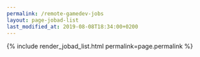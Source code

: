 ```yaml
---
permalink: /remote-gamedev-jobs
layout: page-jobad-list
last_modified_at: 2019-08-08T18:34:00+0200
---
```

{% include render_jobad_list.html permalink=page.permalink %}
